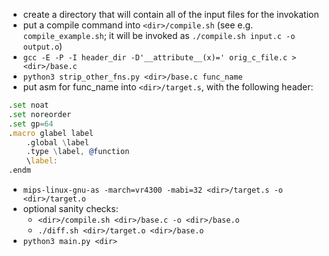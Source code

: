 * create a directory that will contain all of the input files for the invokation
* put a compile command into `<dir>/compile.sh` (see e.g. `compile_example.sh`; it will be invoked as `./compile.sh input.c -o output.o`)
* `gcc -E -P -I header_dir -D'__attribute__(x)=' orig_c_file.c > <dir>/base.c`
* `python3 strip_other_fns.py <dir>/base.c func_name`
* put asm for func_name into `<dir>/target.s`, with the following header:

```asm
.set noat
.set noreorder
.set gp=64
.macro glabel label
    .global \label
	.type \label, @function
    \label:
.endm
```
* `mips-linux-gnu-as -march=vr4300 -mabi=32 <dir>/target.s -o <dir>/target.o`
* optional sanity checks:
  - `<dir>/compile.sh <dir>/base.c -o <dir>/base.o`
  - `./diff.sh <dir>/target.o <dir>/base.o`
* `python3 main.py <dir>`
